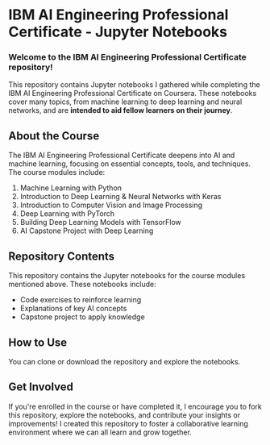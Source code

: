 # IBM AI Engineering Professional Certificate - Jupyter Notebooks

### Welcome to the IBM AI Engineering Professional Certificate repository! 
This repository contains Jupyter notebooks I gathered while completing the IBM AI Engineering Professional Certificate on Coursera. These notebooks cover many topics, from machine learning to deep learning and neural networks, and are **intended to aid fellow learners on their journey**.

## About the Course
The IBM AI Engineering Professional Certificate deepens into AI and machine learning, focusing on essential concepts, tools, and techniques. The course modules include:

1. Machine Learning with Python
2. Introduction to Deep Learning & Neural Networks with Keras
3. Introduction to Computer Vision and Image Processing
4. Deep Learning with PyTorch
5. Building Deep Learning Models with TensorFlow
6. AI Capstone Project with Deep Learning


## Repository Contents
This repository contains the Jupyter notebooks for the course modules mentioned above. These notebooks include:

- Code exercises to reinforce learning
- Explanations of key AI concepts
- Capstone project to apply knowledge

## How to Use
You can clone or download the repository and explore the notebooks. 

## Get Involved
If you're enrolled in the course or have completed it, I encourage you to fork this repository, explore the notebooks, and contribute your insights or improvements! I created this repository to foster a collaborative learning environment where we can all learn and grow together.

